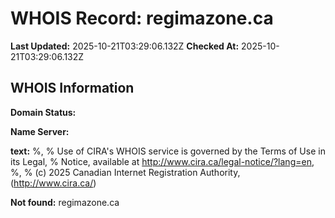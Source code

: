 # WHOIS Record: regimazone.ca

**Last Updated:** 2025-10-21T03:29:06.132Z
**Checked At:** 2025-10-21T03:29:06.132Z

## WHOIS Information

**Domain Status:** 

**Name Server:** 

**text:** %, % Use of CIRA's WHOIS service is governed by the Terms of Use in its Legal, % Notice, available at http://www.cira.ca/legal-notice/?lang=en, %, % (c) 2025 Canadian Internet Registration Authority, (http://www.cira.ca/)

**Not found:** regimazone.ca

